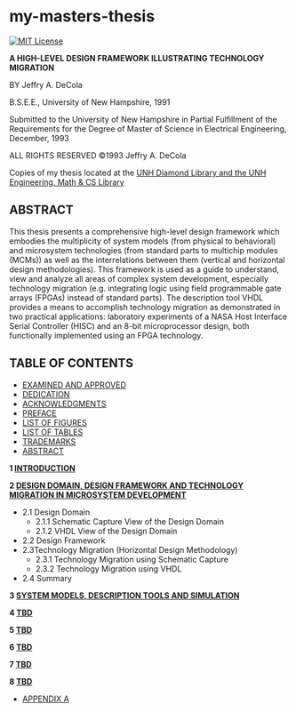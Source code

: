 # my-masters-thesis

[![MIT License](http://img.shields.io/:license-mit-blue.svg)](http://jeffdecola.mit-license.org)

**A HIGH-LEVEL DESIGN FRAMEWORK ILLUSTRATING TECHNOLOGY MIGRATION**

BY Jeffry A. DeCola

B.S.E.E., University of New Hampshire, 1991

Submitted to the University of New Hampshire
in Partial Fulfillment of the Requirements for the Degree of
Master of Science
in
Electrical Engineering,
December, 1993

ALL RIGHTS RESERVED
&copy;1993 Jeffry A. DeCola

Copies of my thesis located at the
[UNH Diamond Library and the UNH Engineering, Math & CS Library](https://unh.primo.exlibrisgroup.com/permalink/01USNH_UNH/121i3ml/alma991007116219805221)

## ABSTRACT

This thesis presents a comprehensive high-level design framework which
embodies the multiplicity of system models (from physical to behavioral)
and microsystem technologies (from standard parts to multichip modules (MCMs))
as well as the interrelations between them (vertical and horizontal design
methodologies). This framework is used as a guide to understand, view and
analyze all areas of complex system development, especially technology
migration (e.g. integrating logic using field programmable gate arrays (FPGAs)
instead of standard parts). The description tool VHDL provides a means to
accomplish technology migration as demonstrated in two practical applications:
laboratory experiments of a NASA Host Interface Serial Controller (HISC) and
an 8-bit microprocessor design, both functionally implemented using an
FPGA technology.

## TABLE OF CONTENTS

* [EXAMINED AND APPROVED](https://github.com/JeffDeCola/my-masters-thesis/blob/master/examined-and-approved/examined-and-approved.md)
* [DEDICATION](https://github.com/JeffDeCola/my-masters-thesis/blob/master/dedication/dedication.md)
* [ACKNOWLEDGMENTS](https://github.com/JeffDeCola/my-masters-thesis/blob/master/acknowledgements/acknowledgements.md)
* [PREFACE](https://github.com/JeffDeCola/my-masters-thesis/blob/master/preface/preface.md)
* [LIST OF FIGURES](https://github.com/JeffDeCola/my-masters-thesis/blob/master/list-of-figures/list-of-figures.md)
* [LIST OF TABLES](https://github.com/JeffDeCola/my-masters-thesis/blob/master/list-of-tables/list-of-tables.md)
* [TRADEMARKS](https://github.com/JeffDeCola/my-masters-thesis/blob/master/trademarks/trademarks.md)
* [ABSTRACT](https://github.com/JeffDeCola/my-masters-thesis/blob/master/abstract/abstract.md)

**1 [INTRODUCTION](https://github.com/JeffDeCola/my-masters-thesis/blob/master/chapters/chapter-1/chapter-1.md)**

**2 [DESIGN DOMAIN, DESIGN FRAMEWORK AND TECHNOLOGY MIGRATION IN MICROSYSTEM DEVELOPMENT](https://github.com/JeffDeCola/my-masters-thesis/blob/master/chapters/chapter-2/chapter-2.md)**

* 2.1 Design Domain
  * 2.1.1 Schematic Capture View of the Design Domain
  * 2.1.2 VHDL View of the Design Domain
* 2.2 Design Framework
* 2.3Technology Migration (Horizontal Design Methodology)
  * 2.3.1 Technology Migration using Schematic Capture
  * 2.3.2 Technology Migration using VHDL
* 2.4 Summary

**3 [SYSTEM MODELS, DESCRIPTION TOOLS AND SIMULATION](https://github.com/JeffDeCola/my-masters-thesis/blob/master/chapters/chapter-1/chapter-3.md)**

**4 [TBD](https://github.com/JeffDeCola/my-masters-thesis/blob/master/chapters/chapter-4/chapter-4.md)**

**5 [TBD](https://github.com/JeffDeCola/my-masters-thesis/blob/master/chapters/chapter-5/chapter-5.md)**

**6 [TBD](https://github.com/JeffDeCola/my-masters-thesis/blob/master/chapters/chapter-6/chapter-6.md)**

**7 [TBD](https://github.com/JeffDeCola/my-masters-thesis/blob/master/chapters/chapter-7/chapter-7.md)**

**8 [TBD](https://github.com/JeffDeCola/my-masters-thesis/blob/master/chapters/chapter-8/chapter-8.md)**

* [APPENDIX A](https://github.com/JeffDeCola/my-masters-thesis/blob/master/appendices/appendix-a/appendix-a.md)
